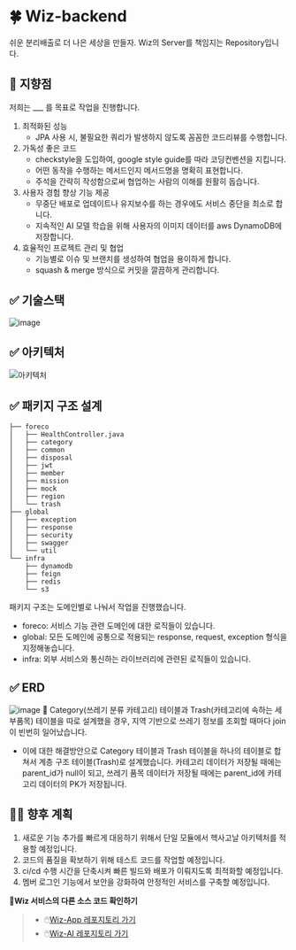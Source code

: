 # 🍀 Wiz-backend
  쉬운 분리배출로 더 나은 세상을 만들자. Wiz의 Server를 책임지는 Repository입니다.

## 🚀 지향점
  저희는 ___ 를 목표로 작업을 진행합니다. 
  1. 최적화된 성능
     - JPA 사용 시, 불필요한 쿼리가 발생하지 않도록 꼼꼼한 코드리뷰를 수행합니다.
  2. 가독성 좋은 코드
     - checkstyle을 도입하여, google style guide를 따라 코딩컨벤션을 지킵니다.
     - 어떤 동작을 수행하는 메서드인지 메서드명을 명확히 표현합니다.
     - 주석을 간략히 작성함으로써 협업하는 사람의 이해를 원활히 돕습니다.
  3. 사용자 경험 향상 기능 제공
     - 무중단 배포로 업데이트나 유지보수를 하는 경우에도 서비스 중단을 최소로 합니다.
     - 지속적인 AI 모델 학습을 위해 사용자의 이미지 데이터를 aws DynamoDB에 저장합니다.
  4. 효율적인 프로젝트 관리 및 협업
     - 기능별로 이슈 및 브랜치를 생성하여 협업을 용이하게 합니다.
     - squash & merge 방식으로 커밋을 깔끔하게 관리합니다.

## ✅ 기술스택
![image](https://github.com/foreco-ibaji/Wiz-backend/assets/85207194/7e99937b-29cd-43ce-a7a2-b960a0862df2)

## ✅ 아키텍처
![아키텍처](https://github.com/foreco-ibaji/Wiz-backend/assets/85207194/2bef0f31-c845-4dbd-895f-014e3ce4eada)

## ✅ 패키지 구조 설계
````
├── foreco
│   ├── HealthController.java
│   ├── category
│   ├── common
│   ├── disposal
│   ├── jwt
│   ├── member
│   ├── mission
│   ├── mock
│   ├── region
│   └── trash
├── global
│   ├── exception
│   ├── response
│   ├── security
│   ├── swagger
│   └── util
└── infra
    ├── dynamodb
    ├── feign
    ├── redis
    └── s3
````
패키지 구조는 도메인별로 나눠서 작업을 진행했습니다.
- foreco: 서비스 기능 관련 도메인에 대한 로직들이 있습니다.
- global: 모든 도메인에 공통으로 적용되는 response, request, exception 형식을 지정해놓습니다. 
- infra: 외부 서비스와 통신하는 라이브러리에 관련된 로직들이 있습니다.

## ✅ ERD
![image](https://github.com/foreco-ibaji/Wiz-backend/assets/85207194/cf5327a2-dffb-4ff4-8647-1fcb8ddb33a9)
📌 Category(쓰레기 분류 카테고리) 테이블과 Trash(카테고리에 속하는 세부품목) 테이블을 따로 설계했을 경우, 지역 기반으로 쓰레기 정보를 조회할 때마다 join이 빈번히 일어났습니다.
- 이에 대한 해결방안으로 Category 테이블과 Trash 테이블을 하나의 테이블로 합쳐서 계층 구조 테이블(Trash)로 설계했습니다.
  카테고리 데이터가 저장될 때에는 parent_id가 null이 되고, 쓰레기 품목 데이터가 저장될 때에는 parent_id에 카테고리 데이터의 PK가 저장됩니다.

## 🧑‍💻 향후 계획
1. 새로운 기능 추가를 빠르게 대응하기 위해서 단일 모듈에서 헥사고날 아키텍처를 적용할 예정입니다.
2. 코드의 품질을 확보하기 위해 테스트 코드를 작업할 예정입니다.
3. ci/cd 수행 시간을 단축시켜 빠른 빌드와 배포가 이뤄지도록 최적화할 예정입니다.
4. 멤버 로그인 기능에서 보안을 강화하여 안정적인 서비스를 구축할 예정입니다.

**🔗Wiz 서비스의 다른 소스 코드 확인하기**
> - 🖱️[Wiz-App 레포지토리 가기](https://github.com/foreco-ibaji/Wiz-App-version1)
> - 🖱️[Wiz-AI 레포지토리 가기](https://github.com/foreco-ibaji/Wiz-AI)

